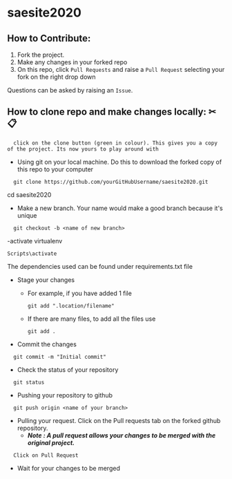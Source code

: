 # saesite2020
## How to Contribute: 

1. Fork the project.
2. Make any changes in your forked repo
3. On this repo, click `Pull Requests` and raise a `Pull Request` selecting your fork on the right drop down

Questions can be asked by raising an `Issue`.

## How to clone repo and make changes locally: ✂📋

```
  click on the clone button (green in colour). This gives you a copy of the project. Its now yours to play around with
```

- Using git on your local machine. Do this to download the forked copy of this repo to your computer

```
  git clone https://github.com/yourGitHubUsername/saesite2020.git
```
cd saesite2020

- Make a new branch. Your name would make a good branch because it's unique

```
  git checkout -b <name of new branch>
```

-activate virtualenv
  ```
  Scripts\activate
  ```
  The dependencies used can be found under requirements.txt file

- Stage your changes
  - For example, if you have added 1 file
    ``` 
    git add ".location/filename" 
    ```
  - If there are many files, to add all the files use 
    ``` 
    git add .
    ```

- Commit the changes

```
  git commit -m "Initial commit"
```

- Check the status of your repository

```
  git status
```

- Pushing your repository to github

```
  git push origin <name of your branch>
```

- Pulling your request. Click on the Pull requests tab on the forked github repository.
  - ***Note : A pull request allows your changes to be merged with the original project.***

```
  Click on Pull Request
```

- Wait for your changes to be merged

